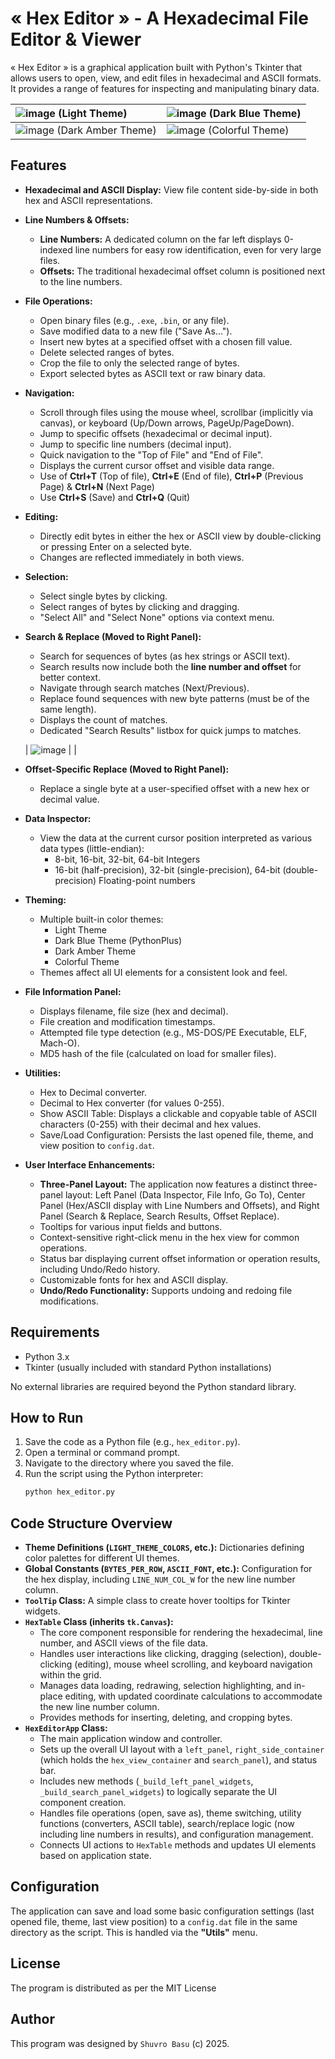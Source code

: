 # « Hex Editor » - A Hexadecimal File Editor & Viewer

« Hex Editor » is a graphical application built with Python's Tkinter that allows users to open, view, and edit files in hexadecimal and ASCII formats. It provides a range of features for inspecting and manipulating binary data.


![image](https://github.com/user-attachments/assets/7fa4efa0-16ee-492c-8c4d-5534262884dc) (Light Theme) | ![image](https://github.com/user-attachments/assets/47146ae2-7884-4283-9cd8-5c09d90f6d61) (Dark Blue Theme) |
| :---------------------------------------------- | :----------------------------------------------- |
![image](https://github.com/user-attachments/assets/99a77f7b-8b7c-4756-8057-49614819b065) (Dark Amber Theme) | ![image](https://github.com/user-attachments/assets/e4c1b0bd-095a-4342-8979-3b59da8f0ea3) (Colorful Theme) |


## Features

*   **Hexadecimal and ASCII Display:** View file content side-by-side in both hex and ASCII representations.
*   **Line Numbers & Offsets:**
    *   **Line Numbers:** A dedicated column on the far left displays 0-indexed line numbers for easy row identification, even for very large files.
    *   **Offsets:** The traditional hexadecimal offset column is positioned next to the line numbers.
*   **File Operations:**
    *   Open binary files (e.g., `.exe`, `.bin`, or any file).
    *   Save modified data to a new file ("Save As...").
    *   Insert new bytes at a specified offset with a chosen fill value.
    *   Delete selected ranges of bytes.
    *   Crop the file to only the selected range of bytes.
    *   Export selected bytes as ASCII text or raw binary data.

*   **Navigation:**
    *   Scroll through files using the mouse wheel, scrollbar (implicitly via canvas), or keyboard (Up/Down arrows, PageUp/PageDown).
    *   Jump to specific offsets (hexadecimal or decimal input).
    *   Jump to specific line numbers (decimal input).
    *   Quick navigation to the "Top of File" and "End of File".
    *   Displays the current cursor offset and visible data range.
    *   Use of **Ctrl+T** (Top of file), **Ctrl+E** (End of file), **Ctrl+P** (Previous Page) & **Ctrl+N** (Next Page)
    *   Use **Ctrl+S** (Save) and **Ctrl+Q** (Quit)

*   **Editing:**
    *   Directly edit bytes in either the hex or ASCII view by double-clicking or pressing Enter on a selected byte.
    *   Changes are reflected immediately in both views.

*   **Selection:**
    *   Select single bytes by clicking.
    *   Select ranges of bytes by clicking and dragging.
    *   "Select All" and "Select None" options via context menu.

*   **Search & Replace (Moved to Right Panel):**
    *   Search for sequences of bytes (as hex strings or ASCII text).
    *   Search results now include both the **line number and offset** for better context.
    *   Navigate through search matches (Next/Previous).
    *   Replace found sequences with new byte patterns (must be of the same length).
    *   Displays the count of matches.
    *   Dedicated "Search Results" listbox for quick jumps to matches.
      
    | ![image](https://github.com/user-attachments/assets/14cce620-50eb-42a7-9c76-49b501f14648) | |


*   **Offset-Specific Replace (Moved to Right Panel):**
    *   Replace a single byte at a user-specified offset with a new hex or decimal value.

*   **Data Inspector:**
    *   View the data at the current cursor position interpreted as various data types (little-endian):
        *   8-bit, 16-bit, 32-bit, 64-bit Integers
        *   16-bit (half-precision), 32-bit (single-precision), 64-bit (double-precision) Floating-point numbers

*   **Theming:**
    *   Multiple built-in color themes:
        *   Light Theme
        *   Dark Blue Theme (PythonPlus)
        *   Dark Amber Theme
        *   Colorful Theme
    *   Themes affect all UI elements for a consistent look and feel.

*   **File Information Panel:**
    *   Displays filename, file size (hex and decimal).
    *   File creation and modification timestamps.
    *   Attempted file type detection (e.g., MS-DOS/PE Executable, ELF, Mach-O).
    *   MD5 hash of the file (calculated on load for smaller files).

*   **Utilities:**
    *   Hex to Decimal converter.
    *   Decimal to Hex converter (for values 0-255).
    *   Show ASCII Table: Displays a clickable and copyable table of ASCII characters (0-255) with their decimal and hex values.
    *   Save/Load Configuration: Persists the last opened file, theme, and view position to `config.dat`.

*   **User Interface Enhancements:**
    *   **Three-Panel Layout:** The application now features a distinct three-panel layout: Left Panel (Data Inspector, File Info, Go To), Center Panel (Hex/ASCII display with Line Numbers and Offsets), and Right Panel (Search & Replace, Search Results, Offset Replace).
    *   Tooltips for various input fields and buttons.
    *   Context-sensitive right-click menu in the hex view for common operations.
    *   Status bar displaying current offset information or operation results, including Undo/Redo history.
    *   Customizable fonts for hex and ASCII display.
    *   **Undo/Redo Functionality:** Supports undoing and redoing file modifications.

## Requirements

*   Python 3.x
*   Tkinter (usually included with standard Python installations)

No external libraries are required beyond the Python standard library.

## How to Run

1.  Save the code as a Python file (e.g., `hex_editor.py`).
2.  Open a terminal or command prompt.
3.  Navigate to the directory where you saved the file.
4.  Run the script using the Python interpreter:
    ```bash
    python hex_editor.py
    ```

## Code Structure Overview

*   **Theme Definitions (`LIGHT_THEME_COLORS`, etc.):** Dictionaries defining color palettes for different UI themes.
*   **Global Constants (`BYTES_PER_ROW`, `ASCII_FONT`, etc.):** Configuration for the hex display, including `LINE_NUM_COL_W` for the new line number column.
*   **`ToolTip` Class:** A simple class to create hover tooltips for Tkinter widgets.
*   **`HexTable` Class (inherits `tk.Canvas`):**
    *   The core component responsible for rendering the hexadecimal, line number, and ASCII views of the file data.
    *   Handles user interactions like clicking, dragging (selection), double-clicking (editing), mouse wheel scrolling, and keyboard navigation within the grid.
    *   Manages data loading, redrawing, selection highlighting, and in-place editing, with updated coordinate calculations to accommodate the new line number column.
    *   Provides methods for inserting, deleting, and cropping bytes.
*   **`HexEditorApp` Class:**
    *   The main application window and controller.
    *   Sets up the overall UI layout with a `left_panel`, `right_side_container` (which holds the `hex_view_container` and `search_panel`), and status bar.
    *   Includes new methods (`_build_left_panel_widgets`, `_build_search_panel_widgets`) to logically separate the UI component creation.
    *   Handles file operations (open, save as), theme switching, utility functions (converters, ASCII table), search/replace logic (now including line numbers in results), and configuration management.
    *   Connects UI actions to `HexTable` methods and updates UI elements based on application state.

## Configuration

The application can save and load some basic configuration settings (last opened file, theme, last view position) to a `config.dat` file in the same directory as the script. This is handled via the **"Utils"** menu.

## License ##

The program is distributed as per the MIT License

## Author ##

This program was designed by `Shuvro Basu` (c) 2025.
